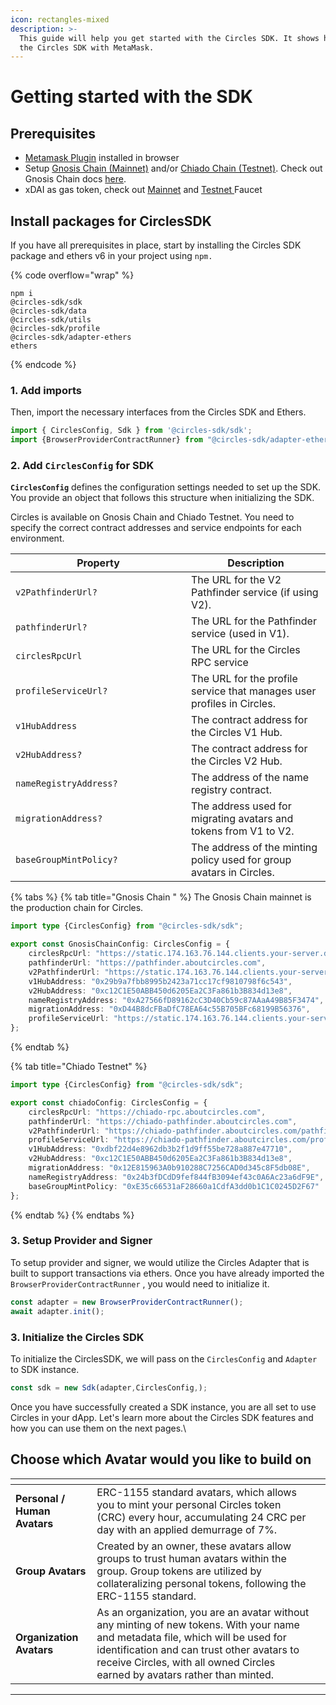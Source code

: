 ```yaml
---
icon: rectangles-mixed
description: >-
  This guide will help you get started with the Circles SDK. It shows how to use
  the Circles SDK with MetaMask.
---
```


# Getting started with the SDK

## Prerequisites

* [Metamask Plugin](https://metamask.io/) installed in browser
* Setup [Gnosis Chain (Mainnet)](https://docs.gnosischain.com/about/networks/mainnet) and/or [Chiado Chain (Testnet)](https://docs.gnosischain.com/about/networks/chiado). Check out Gnosis Chain docs [here](https://docs.gnosischain.com/about/networks/).
* xDAI as gas token, check out [Mainnet](https://faucet.gnosischain.com/) and [Testnet ](https://faucet.chiadochain.net/)Faucet

## Install packages for CirclesSDK

If you have all prerequisites in place, start by installing the Circles SDK package and ethers v6 in your project using `npm.`

{% code overflow="wrap" %}
```
npm i 
@circles-sdk/sdk
@circles-sdk/data
@circles-sdk/utils
@circles-sdk/profile
@circles-sdk/adapter-ethers
ethers
```
{% endcode %}

### 1. Add imports

Then, import the necessary interfaces from the Circles SDK and Ethers.

```typescript
import { CirclesConfig, Sdk } from '@circles-sdk/sdk';
import {BrowserProviderContractRunner} from "@circles-sdk/adapter-ethers"
```

### 2. Add `CirclesConfig` for SDK

**`CirclesConfig`**  defines the configuration settings needed to set up the SDK. You provide an object that follows this structure when initializing the SDK.&#x20;



Circles is available on Gnosis Chain and Chiado Testnet. You need to specify the correct contract addresses and service endpoints for each environment.&#x20;

<table><thead><tr><th width="265">Property</th><th>Description</th></tr></thead><tbody><tr><td><code>v2PathfinderUrl?</code></td><td>The URL for the V2 Pathfinder service (if using V2).</td></tr><tr><td><code>pathfinderUrl?</code></td><td>The URL for the Pathfinder service (used in V1).</td></tr><tr><td><code>circlesRpcUrl</code></td><td>The URL for the Circles RPC service</td></tr><tr><td><code>profileServiceUrl?</code></td><td>The URL for the profile service that manages user profiles in Circles.</td></tr><tr><td><code>v1HubAddress</code></td><td>The contract address for the Circles V1 Hub.</td></tr><tr><td><code>v2HubAddress?</code></td><td>The contract address for the Circles V2 Hub.</td></tr><tr><td><code>nameRegistryAddress?</code></td><td>The address of the name registry contract.</td></tr><tr><td><code>migrationAddress?</code></td><td>The address used for migrating avatars and tokens from V1 to V2.</td></tr><tr><td><code>baseGroupMintPolicy?</code></td><td>The address of the minting policy used for group avatars in Circles.</td></tr></tbody></table>

{% tabs %}
{% tab title="Gnosis Chain " %}
The Gnosis Chain mainnet is the production chain for Circles.&#x20;

```typescript
import type {CirclesConfig} from "@circles-sdk/sdk";

export const GnosisChainConfig: CirclesConfig = {
    circlesRpcUrl: "https://static.174.163.76.144.clients.your-server.de/rpc/",
    pathfinderUrl: "https://pathfinder.aboutcircles.com",
    v2PathfinderUrl: "https://static.174.163.76.144.clients.your-server.de/pathfinder/",
    v1HubAddress: "0x29b9a7fbb8995b2423a71cc17cf9810798f6c543",
    v2HubAddress: "0xc12C1E50ABB450d6205Ea2C3Fa861b3B834d13e8",
    nameRegistryAddress: "0xA27566fD89162cC3D40Cb59c87AAaA49B85F3474",
    migrationAddress: "0xD44B8dcFBaDfC78EA64c55B705BFc68199B56376",
    profileServiceUrl: "https://static.174.163.76.144.clients.your-server.de/profiles/",
};
```
{% endtab %}

{% tab title="Chiado Testnet" %}
```typescript
import type {CirclesConfig} from "@circles-sdk/sdk";

export const chiadoConfig: CirclesConfig = {
    circlesRpcUrl: "https://chiado-rpc.aboutcircles.com",
    pathfinderUrl: "https://chiado-pathfinder.aboutcircles.com",
    v2PathfinderUrl: "https://chiado-pathfinder.aboutcircles.com/pathfinder/",
    profileServiceUrl: "https://chiado-pathfinder.aboutcircles.com/profiles/",
    v1HubAddress: "0xdbf22d4e8962db3b2f1d9ff55be728a887e47710",
    v2HubAddress: "0xc12C1E50ABB450d6205Ea2C3Fa861b3B834d13e8",
    migrationAddress: "0x12E815963A0b910288C7256CAD0d345c8F5db08E",
    nameRegistryAddress: "0x24b3fDCdD9fef844fB3094ef43c0A6Ac23a6dF9E",
    baseGroupMintPolicy: "0xE35c66531aF28660a1CdfA3dd0b1C1C0245D2F67"
};
```
{% endtab %}
{% endtabs %}

### 3. Setup Provider and Signer

To setup provider and signer, we would utilize the Circles Adapter that is built to support transactions via ethers. Once you have already imported the `BrowserProviderContractRunner` , you would need to initialize it.

```typescript
const adapter = new BrowserProviderContractRunner();
await adapter.init();
```

### 3. Initialize the Circles SDK

To initialize the CirclesSDK, we will pass on the `CirclesConfig` and `Adapter` to SDK instance.

```typescript
const sdk = new Sdk(adapter,CirclesConfig,);
```

Once you have successfully created a SDK instance, you are all set to use Circles in your dApp. Let's learn more about the Circles SDK features and how you can use them on the next pages.\


## Choose which Avatar would you like to build on

<table data-view="cards"><thead><tr><th></th><th></th><th></th></tr></thead><tbody><tr><td><strong>Personal / Human Avatars</strong></td><td>ERC-1155 standard avatars, which allows you to mint your personal Circles token (CRC) every hour, accumulating 24 CRC per day with an applied demurrage of 7%.</td><td></td></tr><tr><td><strong>Group Avatars</strong></td><td>Created by an owner, these avatars allow groups to trust human avatars within the group. Group tokens are utilized by collateralizing personal tokens, following the ERC-1155 standard.</td><td></td></tr><tr><td><strong>Organization Avatars</strong></td><td>As an organization, you are an avatar without any minting of new tokens. With your name and metadata file, which will be used for identification and can trust other avatars to receive Circles, with all owned Circles earned by avatars rather than minted.</td><td></td></tr></tbody></table>

***

